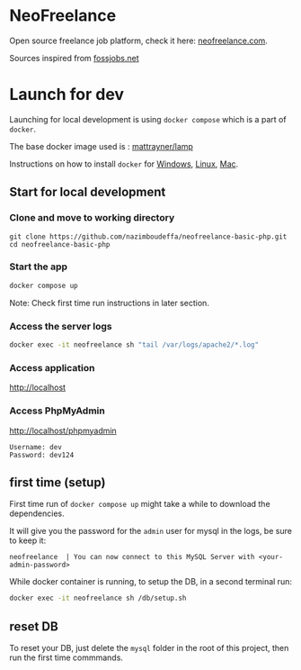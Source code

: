 # NeoFreelance

Open source freelance job platform, check it here: [neofreelance.com](https://neofreelance.com/).

Sources inspired from [fossjobs.net](https://www.fossjobs.net/)

# Launch for dev

Launching for local development is using `docker compose` which is a part of `docker`.

The base docker image used is : [mattrayner/lamp](https://hub.docker.com/r/mattrayner/lamp)

Instructions on how to install `docker` for
[Windows](https://docs.docker.com/desktop/install/windows-install/),
[Linux](https://docs.docker.com/desktop/install/linux-install/),
[Mac](https://docs.docker.com/desktop/install/mac-install/).

## Start for local development

### Clone and move to working directory

```
git clone https://github.com/nazimboudeffa/neofreelance-basic-php.git
cd neofreelance-basic-php
```

### Start the app

```sh
docker compose up

```

Note: Check first time run instructions in later section.

### Access the server logs

```sh
docker exec -it neofreelance sh "tail /var/logs/apache2/*.log"

```

### Access application

[http://localhost](http://localhost)

### Access PhpMyAdmin

[http://localhost/phpmyadmin](http://localhost/phpmyadmin)

```
Username: dev
Password: dev124
```

## first time (setup)

First time run of `docker compose up` might take a while to download the dependencies.

It will give you the password for the `admin` user for mysql in the logs, be sure to keep it:

```
neofreelance  | You can now connect to this MySQL Server with <your-admin-password>
```

While docker container is running, to setup the DB, in a second terminal run:

```sh
docker exec -it neofreelance sh /db/setup.sh
```

## reset DB

To reset your DB, just delete the `mysql` folder in the root of this project, then run the first time commmands.
